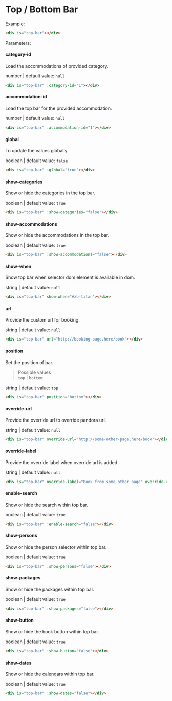 # Top / Bottom Bar

Example:
```html
<div is="top-bar"></div>
```

Parameters:

#### category-id

Load the accommodations of provided category.

number | default value: `null`

```html
<div is="top-bar" :category-id="1"></div>
```

#### accommodation-id

Load the top bar for the provided accommodation.

number | default value: `null`

```html
<div is="top-bar" :accommodation-id="1"></div>
```

#### global

To update the values globally.

boolean | default value: `false`

```html
<div is="top-bar" :global="true"></div>
```

#### show-categories

Show or hide the categories in the top bar.

boolean | default value: `true`

```html
<div is="top-bar" :show-categories="false"></div>
```

#### show-accommodations

Show or hide the accommodations in the top bar.

boolean | default value: `true`

```html
<div is="top-bar" :show-accommodations="false"></div>
```

#### show-when

Show top bar when selector dom element is available in dom.

string | default value: `null`

```html
<div is="top-bar" show-when="#zb-titan"></div>
```

#### url

Provide the custom url for booking.

string | default value: `null`

```html
<div is="top-bar" url="http://booking-page.here/book"></div>
```

#### position

Set the position of bar.

> Possible values  
> `top` | `bottom`

string | default value: `top`

```html
<div is="top-bar" position="bottom"></div>
```

#### override-url

Provide the override url to override pandora url.

string | default value: `null`

```html
<div is="top-bar" override-url="http://some-other-page.here/book"></div>
```

#### override-label

Provide the override label when override url is added.

string | default value: `null`

```html
<div is="top-bar" override-label="Book from some other page" override-url="http://some-other-page.here/book"></div>
```

#### enable-search

Show or hide the search within top bar.

boolean | default value: `true`

```html
<div is="top-bar" :enable-search="false"></div>
```

#### show-persons

Show or hide the person selector within top bar.

boolean | default value: `true`

```html
<div is="top-bar" :show-persons="false"></div>
```

#### show-packages

Show or hide the packages within top bar.

boolean | default value: `true`

```html
<div is="top-bar" :show-packages="false"></div>
```

#### show-button

Show or hide the book button within top bar.

boolean | default value: `true`

```html
<div is="top-bar" :show-button="false"></div>
```

#### show-dates

Show or hide the calendars within top bar.

boolean | default value: `true`

```html
<div is="top-bar" :show-dates="false"></div>
```